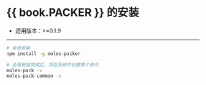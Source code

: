 #   {{ book.PACKER }} 的安装
*   适用版本：>=0.1.9

---

```bash
# 全局安装
npm install -g moles-packer

# 全局安装完成后，将在系统中创建两个命令
moles-pack -v
moles-pack-common -v
```
